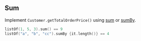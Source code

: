 ## Sum

Implement `Customer.getTotalOrderPrice()` using
[sum](http://kotlinlang.org/api/latest/jvm/stdlib/kotlin/sum.html) or
[sumBy](http://kotlinlang.org/api/latest/jvm/stdlib/kotlin/sum-by.html).

```kotlin
listOf(1, 5, 3).sum() == 9
listOf("a", "b", "cc").sumBy {it.length()} == 4
```